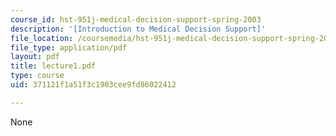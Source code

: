 ```yaml
---
course_id: hst-951j-medical-decision-support-spring-2003
description: '[Introduction to Medical Decision Support]'
file_location: /coursemedia/hst-951j-medical-decision-support-spring-2003/371121f1a51f3c1903cee9fd86022412_lecture1.pdf
file_type: application/pdf
layout: pdf
title: lecture1.pdf
type: course
uid: 371121f1a51f3c1903cee9fd86022412

---
```

None